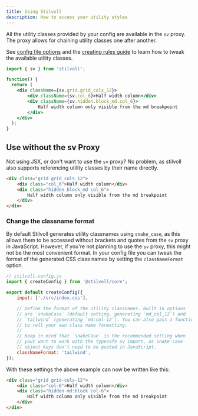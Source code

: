 ```yaml
---
title: Using Stilvoll
description: How to access your utility styles
---
```


All the utility classes provided by your config are available in the `sv` proxy. The proxy allows for chaining utility classes one after another.

See [config file options](/guides/config-file) and the [creating rules guide](/guides/creating-rules) to learn how to tweak the available utility classes.

```jsx
import { sv } from 'stilvoll';

function() {
  return (
    <div className={sv.grid.grid_cols_12}>
        <div className={sv.col_6}>Half width column</div>
        <div className={sv.hidden.block_md.col_6}>
            Half width column only visible from the md breakpoint
        </div>
    </div>
  );
}
```

## Use without the sv Proxy

Not using JSX, or don't want to use the `sv` proxy? No problem, as stilvoll also supports referencing utility classes by their name directly.

```html
<div class="grid grid_cols_12">
    <div class="col_6">Half width column</div>
    <div class="hidden block_md col_6">
        Half width column only visible from the md breakpoint
    </div>
</div>
```

### Change the classname format

By default Stilvoll generates utility classnames using `snake_case`, as this allows them to be accessed without brackets and quotes from the `sv` proxy in JavaScript. However, if you're not planning to use the `sv` proxy, this might not be the most convenient format. In your config file you can tweak the format of the generated CSS class names by setting the `classNameFormat` option.

```js
// stilvoll.config.js
import { createConfig } from '@stilvoll/core';

export default createConfig({
    input: ['./src/index.css'],

    // Define the format of the utility classnames. Built in options
    // are `snakeCase` (default setting, generating `md_col_12`) and
    // `tailwind` (generating `md:col-12`). You can also pass a function
    // to roll your own class name formatting.
    //
    // Keep in mind that `snakeCase` is the recommended setting when
    // yout want to work with the typesafe sv import, as snake case
    // object keys don't need to be quoted in JavaScript.
    classNameFormat: 'tailwind',
});
```

With these settings the above example can now be written like this:

```html
<div class="grid grid-cols-12">
    <div class="col-6">Half width column</div>
    <div class="hidden md:block col-6">
        Half width column only visible from the md breakpoint
    </div>
</div>
```
